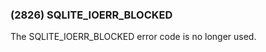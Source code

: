 ### (2826\) SQLITE\_IOERR\_BLOCKED



 The SQLITE\_IOERR\_BLOCKED error code is no longer used.




